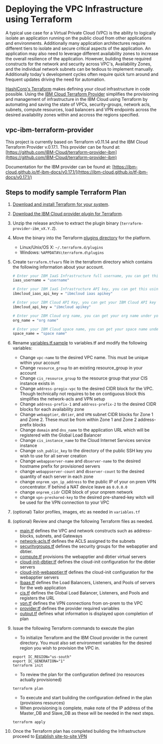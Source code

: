 # Deploying the VPC Infrastructure using Terraform
A typical use case for a Virtual Private Cloud (VPC) is the ability to logically isolate an application running on the public cloud from other applications and environments.  Additionally many
application architectures require different tiers to isolate and secure critical aspects of the application.   An application may also need to leverage different availability zones
to increase the overall resilience of the application.   However, building these required constructs for the network and security across VPC's, Availability Zones, and the individual network subnets
can be tedious to implement manually.   Additionally today's development cycles often require quick turn around and frequent updates driving the need for automation.

[HashiCorp's Terraform](https://www.terraform.io/) makes defining your cloud infrastructure in code possible.   Using the [IBM Cloud Terraform Provider](https://github.com/IBM-Cloud/terraform-provider-ibm)
simplifies the provisioning and management of infrastructure in the IBM Cloud using Terraform by automating and saving the state of VPCs, security-groups, network acls, subnets, compute resources,
load balancers and VPN endpoints across the desired availability zones within and accross the regions specified.

## vpc-ibm-terraform-provider
This project is currently based on Terraform v0.11.14 and the IBM Cloud Terraform Provider v.0.17.1.
This provider can be found at: [https://github.com/IBM-Cloud/terraform-provider-ibm](https://github.com/IBM-Cloud/terraform-provider-ibm)

Documentation for the IBM provider can be found at: [https://ibm-cloud.github.io/tf-ibm-docs/v0.17.1/](https://ibm-cloud.github.io/tf-ibm-docs/v0.17.1/)

## Steps to modify sample Terraform Plan

1. [Download and install Terraform for your system](https://www.terraform.io/intro/getting-started/install.html). 

2. [Download the IBM Cloud provider plugin for Terraform](https://github.com/IBM-Bluemix/terraform-provider-ibm/releases).

3. Unzip the release archive to extract the plugin binary (`terraform-provider-ibm_vX.Y.Z`).

4. Move the binary into the Terraform [plugins directory](https://www.terraform.io/docs/configuration/providers.html#third-party-plugins) for the platform.
    - Linux/Unix/OS X: `~/.terraform.d/plugins`
    - Windows: `%APPDATA%\terraform.d\plugins`

5. Create `terraform.tfvars` file in the terraform directory which contains the following information about your account.

    ```sh
    # Enter your IBM IaaS Infrastructure full username, you can get this using: https://control.bluemix.net/account/user/profile
    iaas_username = "username"
    
    # Enter your IBM IaaS Infrastructure API key, you can get this using: https://control.bluemix.net/account/user/profile
    ibmcloud_iaas_api_key = "ibmcloud iaas apikey"
    
    # Enter your IBM Cloud API Key, you can get your IBM Cloud API key using:
    ibmcloud_api_key = "ibmcloud apikey"
    
    # Enter your IBM Cloud org name, you can get your org name under your IBM Cloud dashboard account: https://console.bluemix.net/dashboard
    org_name = "org name"
    
    # Enter your IBM Cloud space name, you can get your space name under your IBM Cloud dashboard account: https://console.bluemix.net/dashboard
    space_name = "space name"
    ```

6. Rename [variables.tf.sample](../variables.tf.sample) to variables.tf and modify the following variables:
    - Change `vpc-name` to the desired VPC name.  This must be unique within your account
    - Change `resource_group` to an existing resource_group in your account
    - Change `cis_resource_group` to the resource group that your CIS instance exists in
    - Change `address-pregix-vpc` to the desired CIDR block for the VPC.  Though technically not requires to be on contiguous block this simplifies the network-acls and VPN setup
    - Change `address-prefix-1` and `address-prefix-2` to the desired CIDR blocks for each availability zone
    - Change `webapptier`, `dbtier`, and `VPN` subnet CIDR blocks for Zone 1 and Zone 2.  These must be from within Zone 1 and Zone 2 address-prefix blocks
    - Change `domain` and `dns_name` to the application URL which will be registered with the Global Load Balancer
    - Change `cis_instance_name` to the Cloud Internet Services service instance
    - Change `ssh_public_key` to the directory of the public SSH key you wish to use for all server creation
    - Change `webappserver-name` and `dbserver-name` to the desired hostname prefix for provisioned servers
    - change `webappserver-count` and `dbserver-count` to the desired quantity of each server in each zone
    - change `onprem_vpn_ip_address` to the public IP of your on prem VPN concentrator.  If  behind a NAT device leave as `0.0.0.0`
    - change `onprem_cidr` CIDR block of your onprem network
    - change `vpn-preshared-key` to the desired pre-shared-key witch will be used for the VPN connection to your VPC

7. (optional) Tailor profiles, images, etc as needed in `variables.tf`

8. (optional) Review and change the following Terraform files as needed.

    - [main.tf](../main.tf) defines  the VPC and network constructs such as address-blocks, subnets, and Gateways 
    - [network-acls.tf](../network-acls.tf) defines the ACLS assigned to the subnets
    - [securitygroups.tf](../securitygroups.tf) defines the security groups for the webapptier and dbtier.
    - [compute.tf](../compute.tf) provisions the webapptier and dbtier virtual servers
    - [cloud-init-dbtier.tf](../cloud-init-dbtier.tf) defines the cloud-init configuration for the dbtier servers
    - [cloud-init-webapptier.tf](../cloud-init-webapptier.tf) defines the cloud-init configuration for the webapptier servers
    - [lbaas.tf](../lbaas.tf) defines the Load Balancers, Listeners, and Pools of servers for the web application
    - [cis.tf](../cis.tf) defines the Global Load Balancer, Listeners, and Pools and registers the URL
    - [vpn.tf](../vpn.tf) defines the VPN connections from on-prem to the VPC
    - [provider.tf](../provider.tf) defines the provider required variables
    - [output.tf](../output.tf) defines what information is displayed upon completion of plan
    
9. Issue the following Terraform commands to execute the plan

    - To initialize Terraform and the IBM Cloud provider in the current directory.  You must also set environment variables for
    the desired region you wish to provision the VPC in.
    
    ```shell
    export IC_REGION="us-south"
    export IC_GENERATION="1"
    terraform init
    ```
    
    - To review the plan for the configuration defined (no resources actually provisioned) 
    
    ```shell
    terraform plan
    ```
    
    - To execute and start building the configuration defined in the plan (provisions resources)
    - When provisioning is complete, make note of the IP address of the Master_DB and Slave_DB as these will be needed in the next steps. 
    
    ```shell
    terraform apply
    ```
    
    
10. Once the Terraform plan has completed building the Infrastructure proceed to [Establish site-to-site VPN](vpn.md)